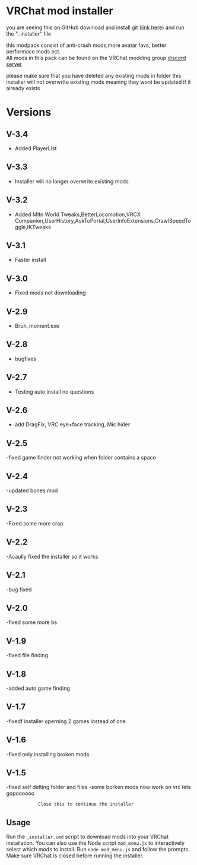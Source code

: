# VRChat mod installer

you are seeing this on GitHub download and install git (<a href="https://git-scm.com/downloads">link here</a>) and run the "_installer" file


this modpack consist of anti-crash mods,more avatar favs, better performace mods ect.
<br>
All mods in this pack can be found on the VRChat modding group <a href="https://discord.com/invite/PfeDtJT">discord server</a><br>

please make sure that you have deleted any existing mods in folder this installer will not overwrite existing mods meaning they wont be updated if it already exists

# Versions

## V-3.4
- Added PlayerList
## V-3.3
- Installer will no longer overwrite existing mods
## V-3.2
- Added Mltn World Tweaks,BetterLocomotion,VRCX Companion,UserHistory,AskToPortal,UserInfoExtensions,CrawlSpeedToggle,IKTweaks
## V-3.1
- Faster install
## V-3.0
- Fixed mods not downloading
## V-2.9
- Bruh_moment.exe
## V-2.8
- bugfixes
## V-2.7 
- Testing auto install no questions
## V-2.6
- add DragFix, VRC eye+face tracking, Mic hider
## V-2.5
-fixed game finder not working when folder contains a space
## V-2.4
-updated bones mod
## V-2.3
-Fixed some more crap
## V-2.2
-Acaully fixed the installer so it works
## V-2.1
-bug fixed
## V-2.0
-fixed some more bs
## V-1.9
-fixed file finding
## V-1.8
-added auto game finding
## V-1.7
-fixedf installer operning 2 games instead of one
## V-1.6
-fixed only installing broken mods
## V-1.5
-fixed self delting folder and files
-some borken mods now work on vrc lets gopoooooo
                
                
                
                Close this to continue the installer

## Usage
Run the `_installer.cmd` script to download mods into your VRChat installation.
You can also use the Node script `mod_menu.js` to interactively select which mods to install. Run `node mod_menu.js` and follow the prompts.
Make sure VRChat is closed before running the installer.
